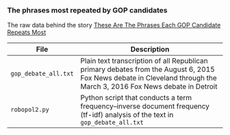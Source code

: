 ### The phrases most repeated by GOP candidates

The raw data behind the story [These Are The Phrases Each GOP Candidate Repeats Most](http://fivethirtyeight.com/features/these-are-the-phrases-each-gop-candidate-repeats-most)

File | Description
---|---------
`gop_debate_all.txt` | Plain text transcription of all Republican primary debates from the August 6, 2015 Fox News debate in Cleveland through the March 3, 2016 Fox News debate in Detroit
`robopol2.py` | Python script that conducts a term frequency–inverse document frequency (tf-idf) analysis of the text in `gop_debate_all.txt`
